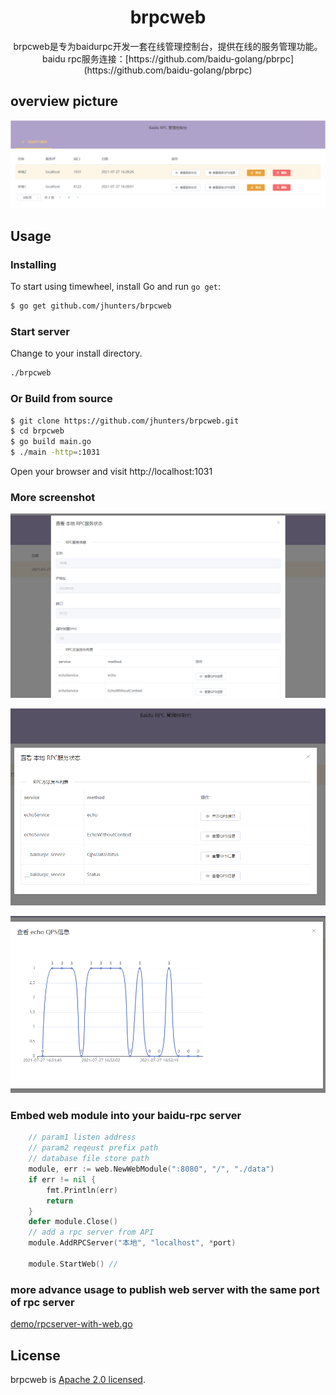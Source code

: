 <!--
 * @Author: Malin Xie
 * @Description: 
 * @Date: 2021-07-27 16:05:59
-->

<h1 align="center">brpcweb</h1>

<p align="center">
brpcweb是专为baidurpc开发一套在线管理控制台，提供在线的服务管理功能。
baidu rpc服务连接：[https://github.com/baidu-golang/pbrpc](https://github.com/baidu-golang/pbrpc)
</p>

## overview picture
![pic/main.png](pic/main.png)

## Usage
### Installing 

To start using timewheel, install Go and run `go get`:

```sh
$ go get github.com/jhunters/brpcweb
```

### Start server
Change to your install directory. 
 ```sh
./brpcweb
```

###  Or Build from source
```sh
$ git clone https://github.com/jhunters/brpcweb.git
$ cd brpcweb
$ go build main.go
$ ./main -http=:1031
```
Open your browser and visit http://localhost:1031


###  More screenshot 
![pic/rpcdetail.png](pic/rpcdetail.png)

![pic/rpcmethods.png](pic/rpcmethods.png)

![pic/qps.png](pic/qps.png)


###  Embed web module into your baidu-rpc server 
```go
    // param1 listen address
    // param2 reqeust prefix path
    // database file store path 
	module, err := web.NewWebModule(":8080", "/", "./data")
	if err != nil {
		fmt.Println(err)
		return
	}
	defer module.Close()
    // add a rpc server from API
    module.AddRPCServer("本地", "localhost", *port)

	module.StartWeb() // 

```
### more advance usage to publish web server with the same port of rpc server<br>
[demo/rpcserver-with-web.go](demo/rpcserver-with-web.go)


## License
brpcweb is [Apache 2.0 licensed](./LICENSE).
